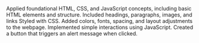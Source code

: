 Applied foundational HTML, CSS, and JavaScript concepts,
including basic HTML elements and structure.
Included headings, paragraphs, images, and links
Styled with CSS.
Added colors, fonts, spacing, and layout adjustments to the webpage.
Implemented simple interactions using JavaScript.
Created a button that triggers an alert message when clicked.
